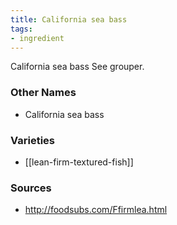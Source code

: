 ```yaml
---
title: California sea bass
tags:
- ingredient
---
```

California sea bass See grouper.

### Other Names

* California sea bass

### Varieties

* [[lean-firm-textured-fish]]

### Sources
* http://foodsubs.com/Ffirmlea.html
